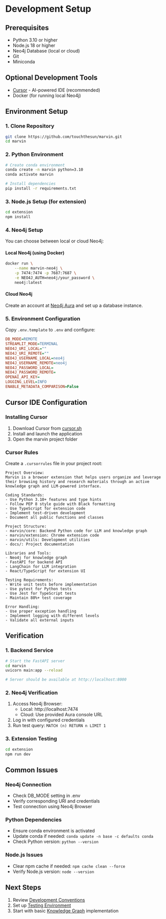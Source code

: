 # Development Setup

## Prerequisites
- Python 3.10 or higher
- Node.js 18 or higher
- Neo4j Database (local or cloud)
- Git
- Miniconda

## Optional Development Tools
- [Cursor](https://cursor.sh/) - AI-powered IDE (recommended)
- Docker (for running local Neo4j)

## Environment Setup

### 1. Clone Repository
```bash
git clone https://github.com/touchthesun/marvin.git
cd marvin
```

### 2. Python Environment
```bash
# Create conda environment
conda create -n marvin python=3.10
conda activate marvin

# Install dependencies
pip install -r requirements.txt
```

### 3. Node.js Setup (for extension)
```bash
cd extension
npm install
```

### 4. Neo4j Setup
You can choose between local or cloud Neo4j:

#### Local Neo4j (using Docker)
```bash
docker run \
    --name marvin-neo4j \
    -p 7474:7474 -p 7687:7687 \
    -e NEO4J_AUTH=neo4j/your_password \
    neo4j:latest
```

#### Cloud Neo4j
Create an account at [Neo4j Aura](https://neo4j.com/cloud/platform/aura-graph-database/) and set up a database instance.

### 5. Environment Configuration
Copy `.env.template` to `.env` and configure:
```ini
DB_MODE=REMOTE
STREAMLIT_MODE=TERMINAL
NEO4J_URI_LOCAL=""
NEO4J_URI_REMOTE=""
NEO4J_USERNAME_LOCAL=neo4j
NEO4J_USERNAME_REMOTE=neo4j
NEO4J_PASSWORD_LOCAL=
NEO4J_PASSWORD_REMOTE=
OPENAI_API_KEY=
LOGGING_LEVEL=INFO
ENABLE_METADATA_COMPARISON=False
```

## Cursor IDE Configuration

### Installing Cursor
1. Download Cursor from [cursor.sh](https://cursor.sh/)
2. Install and launch the application
3. Open the marvin project folder

### Cursor Rules
Create a `.cursorrules` file in your project root:

```
Project Overview:
Marvin is a browser extension that helps users organize and leverage their browsing history and research materials through an active knowledge graph and LLM-powered interface.

Coding Standards:
- Use Python 3.10+ features and type hints
- Follow PEP 8 style guide with Black formatting
- Use TypeScript for extension code
- Implement test-driven development
- Document all public functions and classes

Project Structure:
- marvin/core: Backend Python code for LLM and knowledge graph
- marvin/extension: Chrome extension code
- marvin/utils: Development utilities
- docs/: Project documentation

Libraries and Tools:
- Neo4j for knowledge graph
- FastAPI for backend API
- LangChain for LLM integration
- React/TypeScript for extension UI

Testing Requirements:
- Write unit tests before implementation
- Use pytest for Python tests
- Use Jest for TypeScript tests
- Maintain 80%+ test coverage

Error Handling:
- Use proper exception handling
- Implement logging with different levels
- Validate all external inputs
```

## Verification

### 1. Backend Service
```bash
# Start the FastAPI server
cd marvin
uvicorn main:app --reload

# Server should be available at http://localhost:8000
```

### 2. Neo4j Verification
1. Access Neo4j Browser:
   - Local: http://localhost:7474
   - Cloud: Use provided Aura console URL
2. Log in with configured credentials
3. Run test query: `MATCH (n) RETURN n LIMIT 1`

### 3. Extension Testing
```bash
cd extension
npm run dev
```

## Common Issues

### Neo4j Connection
- Check DB_MODE setting in .env
- Verify corresponding URI and credentials
- Test connection using Neo4j Browser

### Python Dependencies
- Ensure conda environment is activated
- Update conda if needed: `conda update -n base -c defaults conda`
- Check Python version: `python --version`

### Node.js Issues
- Clear npm cache if needed: `npm cache clean --force`
- Verify Node.js version: `node --version`

## Next Steps
1. Review [Development Conventions](./conventions.md)
2. Set up [Testing Environment](./testing.md)
3. Start with basic [Knowledge Graph](../architecture/components/knowledge-graph.md) implementation